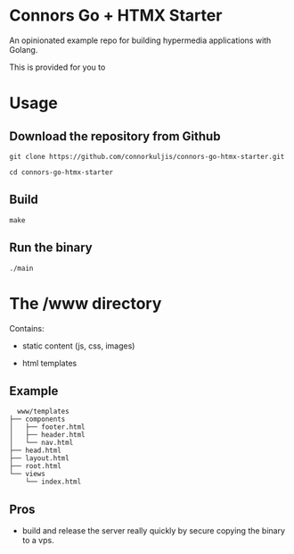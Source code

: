 # Connors Go + HTMX Starter

An opinionated example repo for building hypermedia applications with Golang.

This is provided for you to 

# Usage

## Download the repository from Github

`git clone https://github.com/connorkuljis/connors-go-htmx-starter.git`

`cd connors-go-htmx-starter`

## Build 

`make`

## Run the binary

`./main`

# The /www directory

Contains:

- static content (js, css, images)

- html templates

## Example
```
  www/templates
├── components
│   ├── footer.html
│   ├── header.html
│   └── nav.html
├── head.html
├── layout.html
├── root.html
└── views
    └── index.html
```

## Pros
- build and release the server really quickly by secure copying the binary to a vps.







